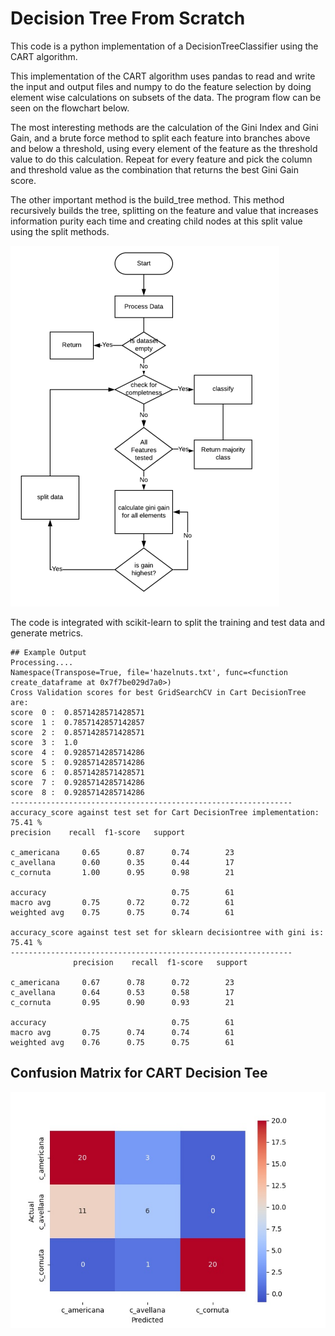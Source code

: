 # Decision Tree From Scratch

This code is a python implementation of a DecisionTreeClassifier using the CART algorithm.

This implementation of the CART algorithm uses pandas to read and write the input and output files and
numpy to do the feature selection by doing element wise calculations on subsets of the data. The program flow can be 
seen on the flowchart below. 

The most interesting methods are the calculation of the Gini Index and Gini Gain, and a brute force method to split each
feature into branches above and below a threshold, using every element of the feature as the threshold value to do this 
calculation. Repeat for every feature and pick the column and threshold value as the combination that returns the best Gini Gain 
score.

The other important method is the build_tree method. This method recursively builds the tree, splitting on the feature 
and value that increases information purity each time and creating child nodes at this split value using the split 
methods.

![flow diagram](flow.png)

The code is integrated with scikit-learn to split the training and test data and generate metrics.
```
## Example Output
Processing....
Namespace(Transpose=True, file='hazelnuts.txt', func=<function create_dataframe at 0x7f7be029d7a0>)
Cross Validation scores for best GridSearchCV in Cart DecisionTree are:
score  0 :  0.8571428571428571
score  1 :  0.7857142857142857
score  2 :  0.8571428571428571
score  3 :  1.0
score  4 :  0.9285714285714286
score  5 :  0.9285714285714286
score  6 :  0.8571428571428571
score  7 :  0.9285714285714286
score  8 :  0.9285714285714286
---------------------------------------------------------------
accuracy_score against test set for Cart DecisionTree implementation: 75.41 %
precision    recall  f1-score   support

c_americana     0.65      0.87      0.74        23
c_avellana      0.60      0.35      0.44        17
c_cornuta       1.00      0.95      0.98        21

accuracy                            0.75        61
macro avg       0.75      0.72      0.72        61
weighted avg    0.75      0.75      0.74        61

accuracy_score against test set for sklearn decisiontree with gini is: 75.41 %
---------------------------------------------------------------
              precision    recall  f1-score   support

c_americana     0.67      0.78      0.72        23
c_avellana      0.64      0.53      0.58        17
c_cornuta       0.95      0.90      0.93        21

accuracy                            0.75        61
macro avg       0.75      0.74      0.74        61
weighted avg    0.76      0.75      0.75        61
```

## Confusion Matrix for CART Decision Tee

![Confusion Matrix for CART Decision Tee](confusion-matrix.jpg)
